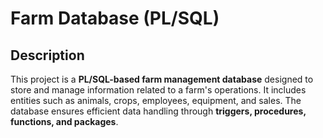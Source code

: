 # Farm Database (PL/SQL)

## Description
This project is a **PL/SQL-based farm management database** designed to store and manage information related to a farm's operations.
It includes entities such as animals, crops, employees, equipment, and sales. The database ensures efficient data handling through **triggers, procedures, functions, and packages**.


